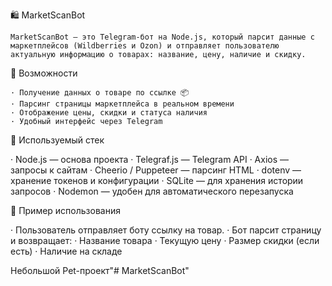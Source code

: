 🛍 MarketScanBot

    MarketScanBot — это Telegram-бот на Node.js, который парсит данные с маркетплейсов (Wildberries и Ozon) и отправляет пользователю актуальную информацию о товарах: название, цену, наличие и скидку.


🚀 Возможности

    · Получение данных о товаре по ссылке 📦
    · Парсинг страницы маркетплейса в реальном времени
    · Отображение цены, скидки и статуса наличия
    · Удобный интерфейс через Telegram


🧠 Используемый стек

· Node.js — основа проекта
· Telegraf.js — Telegram API
· Axios — запросы к сайтам
· Cheerio / Puppeteer — парсинг HTML
· dotenv — хранение токенов и конфигурации
· SQLite — для хранения истории запросов
· Nodemon — удобен для автоматического перезапуска



📌 Пример использования

· Пользователь отправляет боту ссылку на товар.
· Бот парсит страницу и возвращает:
· Название товара
· Текущую цену
· Размер скидки (если есть)
· Наличие на складе

Небольшой Pet-проект"# MarketScanBot" 
